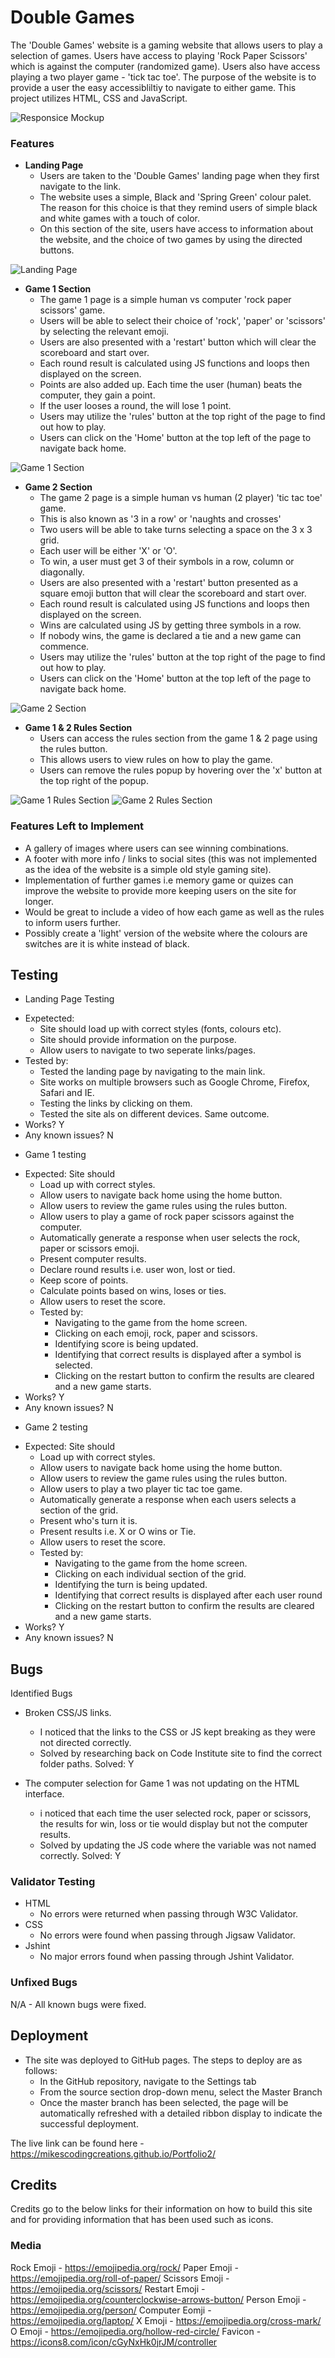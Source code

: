  # Double Games
The 'Double Games' website is a gaming website that allows users to play a selection of games.
Users have access to playing 'Rock Paper Scissors' which is against the computer (randomized game).
Users also have access playing a two player game - 'tick tac toe'.
The purpose of the website is to provide a user the easy accessibliltiy to navigate to either game.
This project utilizes HTML, CSS and JavaScript.

![Responsice Mockup](https://github.com/MikesCodingCreations/Portfolio2/blob/main/assets/media/Responsive%20Mockup.png)


### Features 

- __Landing Page__
  - Users are taken to the 'Double Games' landing page when they first navigate to the link.
  - The website uses a simple, Black and 'Spring Green' colour palet. The reason for this choice is that they remind users of simple black and white games with a touch of color.
  - On this section of the site, users have access to information about the website, and the choice of two games by using the directed buttons.

![Landing Page](https://github.com/MikesCodingCreations/Portfolio2/blob/main/assets/media/landingpageonly.png)


- __Game 1 Section__
  - The game 1 page is a simple human vs computer 'rock paper scissors' game.
  - Users will be able to select their choice of 'rock', 'paper' or 'scissors' by selecting the relevant emoji.
  - Users are also presented with a 'restart' button which will clear the scoreboard and start over.
  - Each round result is calculated using JS functions and loops then displayed on the screen.
  - Points are also added up. Each time the user (human) beats the computer, they gain a point.
  - If the user looses a round, the will lose 1 point.
  - Users may utilize the 'rules' button at the top right of the page to find out how to play.
  - Users can click on the 'Home' button at the top left of the page to navigate back home.

![Game 1 Section](https://github.com/MikesCodingCreations/Portfolio2/blob/main/assets/media/game1only.png)

- __Game 2 Section__
  - The game 2 page is a simple human vs human (2 player) 'tic tac toe' game.
  - This is also known as '3 in a row' or 'naughts and crosses'
  - Two users will be able to take turns selecting a space on the 3 x 3 grid.
  - Each user will be either 'X' or 'O'.
  - To win, a user must get 3 of their symbols in a row, column or diagonally.
  - Users are also presented with a 'restart' button presented as a square emoji button that will clear the scoreboard and start over.
  - Each round result is calculated using JS functions and loops then displayed on the screen.
  - Wins are calculated using JS by getting three symbols in a row.
  - If nobody wins, the game is declared a tie and a new game can commence.
  - Users may utilize the 'rules' button at the top right of the page to find out how to play.
  - Users can click on the 'Home' button at the top left of the page to navigate back home.

![Game 2 Section](https://github.com/MikesCodingCreations/Portfolio2/blob/main/assets/media/game2only.png)

- __Game 1 & 2 Rules Section__
  - Users can access the rules section from the game 1 & 2 page using the rules button.
  - This allows users to view rules on how to play the game.
  - Users can remove the rules popup by hovering over the 'x' button at the top right of the popup.

![Game 1 Rules Section](https://github.com/MikesCodingCreations/Portfolio2/blob/main/assets/media/game1rules.png)
![Game 2 Rules Section](https://github.com/MikesCodingCreations/Portfolio2/blob/main/assets/media/game2rules.png)

### Features Left to Implement
- A gallery of images where users can see winning combinations. 
- A footer with more info / links to social sites (this was not implemented as the idea of the website is a simple old style gaming site).
- Implementation of further games i.e memory game or quizes can improve the website to provide more keeping users on the site for longer.
- Would be great to include a video of how each game as well as the rules to inform users further.
- Possibly create a 'light' version of the website where the colours are switches are it is white instead of black.

## Testing 

* Landing Page Testing
- Expetected: 
  - Site should load up with correct styles (fonts, colours etc). 
  - Site should provide information on the purpose.
  - Allow users to navigate to two seperate links/pages.
- Tested by:
  - Tested the landing page by navigating to the main link. 
  - Site works on multiple browsers such as Google Chrome, Firefox, Safari and IE.
  - Testing the links by clicking on them.
  - Tested the site als on different devices. Same outcome.
- Works? Y
- Any known issues? N

* Game 1 testing
- Expected: 
  Site should 
    - Load up with correct styles.
    - Allow users to navigate back home using the home button.
    - Allow users to review the game rules using the rules button.
    - Allow users to play a game of rock paper scissors against the computer.
    - Automatically generate a response when user selects the rock, paper or scissors emoji.
    - Present computer results.
    - Declare round results i.e. user won, lost or tied.
    - Keep score of points.
    - Calculate points based on wins, loses or ties.
    - Allow users to reset the score.
  - Tested by:
    - Navigating to the game from the home screen.
    - Clicking on each emoji, rock, paper and scissors.
    - Identifying score is being updated.
    - Identifying that correct results is displayed after a symbol is selected.
    - Clicking on the restart button to confirm the results are cleared and a new game starts.
- Works? Y
- Any known issues? N
  
* Game 2 testing
- Expected: 
  Site should 
    - Load up with correct styles.
    - Allow users to navigate back home using the home button.
    - Allow users to review the game rules using the rules button.
    - Allow users to play a two player tic tac toe game.
    - Automatically generate a response when each users selects a section of the grid.
    - Present who's turn it is.
    - Present results i.e. X or O wins or Tie.
    - Allow users to reset the score.
  - Tested by:
    - Navigating to the game from the home screen.
    - Clicking on each individual section of the grid.
    - Identifying the turn is being updated.
    - Identifying that correct results is displayed after each user round
    - Clicking on the restart button to confirm the results are cleared and a new game starts.
- Works? Y
- Any known issues? N

## Bugs
Identified Bugs
- Broken CSS/JS links.
  - I noticed that the links to the CSS or JS kept breaking as they were not directed correctly.
  - Solved by researching back on Code Institute site to find the correct folder paths.
Solved: Y

- The computer selection for Game 1 was not updating on the HTML interface.
  - i noticed that each time the user selected rock, paper or scissors, the results for win, loss or tie would display but not the computer results.
  - Solved by updating the JS code where the variable was not named correctly.
Solved: Y

### Validator Testing 

- HTML
  - No errors were returned when passing through W3C Validator.
- CSS
  - No errors were found when passing through Jigsaw Validator. 
- Jshint
  - No major errors found when passing through Jshint Validator.

### Unfixed Bugs
N/A - All known bugs were fixed.

## Deployment
- The site was deployed to GitHub pages. The steps to deploy are as follows: 
  - In the GitHub repository, navigate to the Settings tab 
  - From the source section drop-down menu, select the Master Branch
  - Once the master branch has been selected, the page will be automatically refreshed with a detailed ribbon display to indicate the successful deployment. 

The live link can be found here - https://mikescodingcreations.github.io/Portfolio2/

## Credits 

Credits go to the below links for their information on how to build this site and for providing information that has been used such as icons.

### Media

Rock Emoji - https://emojipedia.org/rock/
Paper Emoji - https://emojipedia.org/roll-of-paper/
Scissors Emoji - https://emojipedia.org/scissors/
Restart Emoji - https://emojipedia.org/counterclockwise-arrows-button/
Person Emoji - https://emojipedia.org/person/
Computer Eomji - https://emojipedia.org/laptop/
X Emoji - https://emojipedia.org/cross-mark/
O Emoji - https://emojipedia.org/hollow-red-circle/
Favicon - https://icons8.com/icon/cGyNxHk0jrJM/controller

